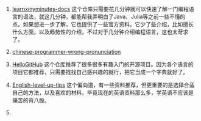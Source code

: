 
1.  [learnxinyminutes-docs](https://github.com/adambard/learnxinyminutes-docs) 这个仓库只需要花几分钟就可以快速了解一门编程语言的语法，就这几分钟，都能帮我弄明白了Java、Julia等之前一些不懂的点。如果想进一步了解，它也提供了一些官方资料。它少了些介绍，比如擅长什么方面，以及趋势性的介绍，不过对于几分钟介绍编程语言，这也太苛求了。
    
2.  [chinese-programmer-wrong-pronunciation](https://github.com/shimohq/chinese-programmer-wrong-pronunciation) 
    
3.  [HelloGitHub](https://github.com/521xueweihan/HelloGitHub) 这个仓库推荐了很多很多有趣入门的开源项目。因为各个语言的项目它都推荐，只需要找找自己感兴趣的就行，把它当成一个字典就好了。

4. [English-level-up-tips](https://github.com/byoungd/English-level-up-tips) 这个偏向道，有一些资料推荐，但更重要的是选择合适自己的方法，以及喜欢的材料。毕竟现在的英语资料那么多，学英语不应该是痛苦的背八股。
5. 